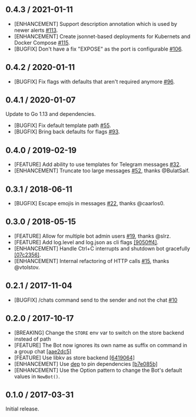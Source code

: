 ## 0.4.3 / 2021-01-11

* [ENHANCEMENT] Support description annotation which is used by newer alerts [#113](https://github.com/nekomeowww/alertmanager-bot/pull/113).
* [ENHANCEMENT] Create jsonnet-based deployments for Kubernets and Docker Compose [#115](https://github.com/nekomeowww/alertmanager-bot/pull/115).
* [BUGFIX] Don't have a fix "EXPOSE" as the port is configurable [#106](https://github.com/nekomeowww/alertmanager-bot/pull/106).

## 0.4.2 / 2020-01-11

* [BUGFIX] Fix flags with defaults that aren't required anymore [#96](https://github.com/nekomeowww/alertmanager-bot/pull/96).

## 0.4.1 / 2020-01-07

Update to Go 1.13 and dependencies.

* [BUGFIX] Fix default template path [#55](https://github.com/nekomeowww/alertmanager-bot/pull/55).
* [BUGFIX] Bring back defaults for flags [#93](https://github.com/nekomeowww/alertmanager-bot/pull/93).

## 0.4.0 / 2019-02-19

* [FEATURE] Add ability to use templates for Telegram messages [#32](https://github.com/nekomeowww/alertmanager-bot/pull/32).
* [ENHANCEMENT] Truncate too large messages [#52](https://github.com/nekomeowww/alertmanager-bot/pull/52), thanks @BulatSaif.

## 0.3.1 / 2018-06-11

* [BUGFIX] Escape emojis in messages [#22](https://github.com/nekomeowww/alertmanager-bot/pull/22), thanks @caarlos0.

## 0.3.0 / 2018-05-15

* [FEATURE] Allow for multiple bot admin users [#19](https://github.com/nekomeowww/alertmanager-bot/pull/19), thanks @slrz.
* [FEATURE] Add log.level and log.json as cli flags [[9050ff4]](https://github.com/nekomeowww/alertmanager-bot/commit/9050ff418bf5a07fcd684fb01fa7838a36b0af38).
* [ENHANCEMENT] Handle Ctrl+C interrupts and shutdown bot gracefully [[07c2356]](https://github.com/nekomeowww/alertmanager-bot/commit/07c23563800e62e97cc0437a47cefd1aea332a82).
* [ENHANCEMENT] Internal refactoring of HTTP calls [#15](https://github.com/nekomeowww/alertmanager-bot/pull/15), thanks @vtolstov.

## 0.2.1 / 2017-11-04

* [BUGFIX] /chats command send to the sender and not the chat [#10](https://github.com/nekomeowww/alertmanager-bot/issues/10)

## 0.2.0 / 2017-10-17

* [BREAKING] Change the `STORE` env var to switch on the store backend instead of path
* [FEATURE] The Bot now ignores its own name as suffix on command in a group chat [[aae2dc5]](https://github.com/nekomeowww/alertmanager-bot/commit/aae2dc5c1dae5f865cd697cb649fb757b7efaa6f) 
* [FEATURE] Use libkv as store backend [[6419064]](https://github.com/nekomeowww/alertmanager-bot/commit/64190646e71910a10fdcb6e7533dc8a8dc485fec)
* [ENHANCEMENT] Use [dep](https://github.com/golang/dep) to pin dependencies [[b7e085b]](https://github.com/nekomeowww/alertmanager-bot/commit/4bfd3f7a2ec559eee712f37ba8e32ca848717905)
* [ENHANCEMENT] Use the Option pattern to change the Bot's default values in `NewBot()`.

## 0.1.0 / 2017-03-31

Initial release.
